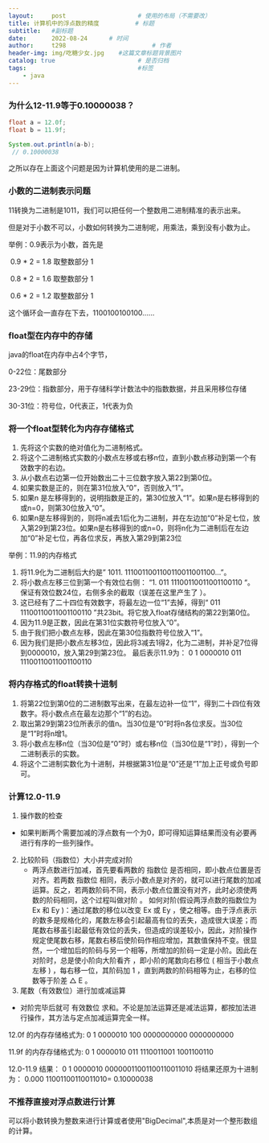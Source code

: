 ```yaml
---
layout:     post   				    # 使用的布局（不需要改）
title: 计算机中的浮点数的精度			# 标题 
subtitle:   #副标题
date:       2022-08-24		# 时间
author:     t298						# 作者
header-img: img/吃糖少女.jpg 	#这篇文章标题背景图片
catalog: true 						# 是否归档
tags:								#标签
    - java
---
```


### 为什么12-11.9等于0.10000038？

```java
float a = 12.0f;
float b = 11.9f;

System.out.println(a-b);
 // 0.10000038
```

之所以存在上面这个问题是因为计算机使用的是二进制。

### 小数的二进制表示问题

11转换为二进制是1011，我们可以把任何一个整数用二进制精准的表示出来。

但是对于小数不可以，小数如何转换为二进制呢，用乘法，乘到没有小数为止。

举例：0.9表示为小数，首先是

​		0.9 * 2 = 1.8 取整数部分 1

​		0.8 * 2 = 1.6 取整数部分 1

​		0.6 * 2 = 1.2 取整数部分 1

这个循环会一直存在下去，1100100100100...... 

### float型在内存中的存储

java的float在内存中占4个字节，

0-22位：尾数部分

23-29位：指数部分，用于存储科学计数法中的指数数据，并且采用移位存储

30-31位：符号位，0代表正，1代表为负

### 将一个float型转化为内存存储格式

1. 先将这个实数的绝对值化为二进制格式。
2. 将这个二进制格式实数的小数点左移或右移n位，直到小数点移动到第一个有效数字的右边。
3. 从小数点右边第一位开始数出二十三位数字放入第22到第0位。
4. 如果实数是正的，则在第31位放入“0”，否则放入“1”。
5. 如果n 是左移得到的，说明指数是正的，第30位放入“1”。如果n是右移得到的或n=0，则第30位放入“0”。
6. 如果n是左移得到的，则将n减去1后化为二进制，并在左边加“0”补足七位，放入第29到第23位。如果n是右移得到的或n=0，则将n化为二进制后在左边加“0”补足七位，再各位求反，再放入第29到第23位

举例：11.9的内存格式

1. 将11.9化为二进制后大约是” 1011. 1110011001100110011001100…”。
2. 将小数点左移三位到第一个有效位右侧： “1. 011 11100110011001100110 “。 保证有效位数24位，右侧多余的截取（误差在这里产生了 ）。
3. 这已经有了二十四位有效数字，将最左边一位“1”去掉，得到“ 011 11100110011001100110 ”共23bit。将它放入float存储结构的第22到第0位。
4. 因为11.9是正数，因此在第31位实数符号位放入“0”。
5.  由于我们把小数点左移，因此在第30位指数符号位放入“1”。
6.  因为我们是把小数点左移3位，因此将3减去1得2，化为二进制，并补足7位得到0000010，放入第29到第23位。
   最后表示11.9为： 0 1 0000010 011 11100110011001100110

### 将内存格式的float转换十进制

1. 将第22位到第0位的二进制数写出来，在最左边补一位“1”，得到二十四位有效数字。将小数点点在最左边那个“1”的右边。
2. 取出第29到第23位所表示的值n。当30位是“0”时将n各位求反。当30位是“1”时将n增1。
3. 将小数点左移n位（当30位是“0”时）或右移n位（当30位是“1”时），得到一个二进制表示的实数。
4. 将这个二进制实数化为十进制，并根据第31位是“0”还是“1”加上正号或负号即可。

### 计算12.0-11.9

1.  操作数的检查
   - 如果判断两个需要加减的浮点数有一个为0，即可得知运算结果而没有必要再进行有序的一些列操作。
2. 比较阶码（指数位）大小并完成对阶
   - 两浮点数进行加减，首先要看两数的 指数位 是否相同，即小数点位置是否对齐。若两数 指数位 相同，表示小数点是对齐的，就可以进行尾数的加减运算。反之，若两数阶码不同，表示小数点位置没有对齐，此时必须使两数的阶码相同，这个过程叫做对阶 。
     如何对阶(假设两浮点数的指数位为 Ex 和 Ey )：通过尾数的移位以改变 Ex 或 Ey ，使之相等。由于浮点表示的数多是规格化的，尾数左移会引起最高有位的丢失，造成很大误差；而尾数右移虽引起最低有效位的丢失，但造成的误差较小，因此，对阶操作规定使尾数右移，尾数右移后使阶码作相应增加，其数值保持不变。很显然，一个增加后的阶码与另一个相等，所增加的阶码一定是小阶。因此在对阶时，总是使小阶向大阶看齐 ，即小阶的尾数向右移位 ( 相当于小数点左移 ) ，每右移一位，其阶码加 1 ，直到两数的阶码相等为止，右移的位数等于阶差 △ E 。
3.  尾数（有效数位）进行加或减运算
   - 对阶完毕后就可 有效数位 求和。不论是加法运算还是减法运算，都按加法进行操作，其方法与定点加减运算完全一样。

12.0f 的内存存储格式为: 0 1 0000010  100 0000000000 0000000000

11.9f 的内存存储格式为: 0 1 0000010  011 1110011001 1001100110

12.0-11.9 结果： 0 1 0000010 00000011001100110011010
将结果还原为十进制为： 0.000 11001100110011010= 0.10000038

### 不推荐直接对浮点数进行计算

可以将小数转换为整数来进行计算或者使用"BigDecimal",本质是对一个整形数组的计算。



























